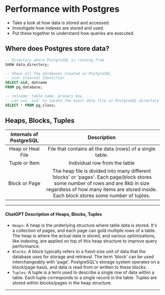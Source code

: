 # Performance with Postgres

- Take a look at how data is stored and accessed.
- Investigate how indexes are stored and used.
- Put these together to understand how queries are executed.

## Where does Postgres **store** data?

```sql
-- Directory where PostgreSQL is running from
SHOW data_directory;

-- Shows all the databases created in PostgreSQL
-- oid: Internal Identifier
SELECT oid, datname
FROM pg_database;

-- relname: table name, primary key, ...
-- can use `oid` to locate the exact data file in PostgreSQL directory
SELECT * FROM pg_class;
```

## Heaps, Blocks, Tuples

|Internals of PostgreSQL|Description|
|:-:|:-:|
|Heap or Heal File|File that contains all the data (rows) of a single table.|
|Tuple or Item|Individual row from the table|
|Block or Page|The heap file is divided into many different 'blocks' or 'pages'. Each page/block stores some number of rows and are 8kb in size regardless of how many items are stored inside. Each block stores some number of tuples.|

---
#### ChatGPT Description of Heaps, Blocks, Tuples

- `Heaps`: A heap is the underlying structure where table data is stored. It's a collection of pages, and each page can gold multiple rows of a table. The heap is where the actual data is stored, and various optimizations, like indexing, are applied on top of this heap structure to improve query performance.
- `Blocks`: A block typically refers to a fixed-size unit of data that the database uses for storage and retrieval. The term 'block' can be used interchangeably with 'page'. PostgreSQL's storage system operates on a block/page basis, and data is read from or written to these blocks.
- `Tuples`: A tuple is a term used to describe a single row of data within a table. Each tuple corresponds to a single record in the table. Tuples are stored within blocks/pages in the heap structure.
---